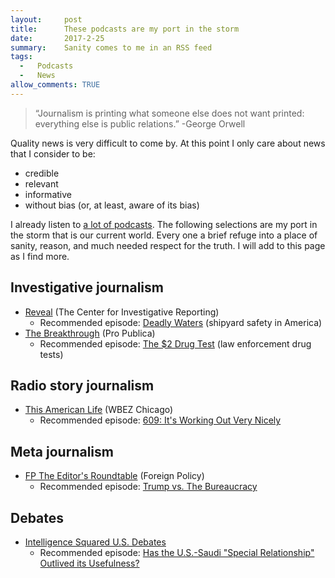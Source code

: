 ```yaml
---
layout:     post
title:      These podcasts are my port in the storm
date:       2017-2-25
summary:    Sanity comes to me in an RSS feed
tags: 
  -   Podcasts
  -   News
allow_comments: TRUE
---
```


>“Journalism is printing what someone else does not want printed: everything else is public relations.” -George Orwell

Quality news is very difficult to come by. At this point I only care about news that I consider to be: 

* credible 
* relevant 
* informative 
* without bias (or, at least, aware of its bias)

I already listen to [a lot of podcasts](http://adventurethy.me/recommendations/). The following selections are my port in the storm that is our current world. Every one a brief refuge into a place of sanity, reason, and much needed respect for the truth. I will add to this page as I find more.

## Investigative journalism
* [Reveal](https://www.revealnews.org/) (The Center for Investigative Reporting)
  *  Recommended episode: [Deadly Waters](https://www.revealnews.org/episodes/deadly-waters/) (shipyard safety in America)
* [The Breakthrough](https://www.propublica.org) (Pro Publica)
  *  Recommended episode: [The $2 Drug Test](https://www.propublica.org/podcast/item/the-breakthrough-the-2-dollar-drug-test) (law enforcement drug tests)

## Radio story journalism
* [This American Life](https://www.thisamericanlife.org/) (WBEZ Chicago)
  *  Recommended episode: [609: It's Working Out Very Nicely](https://www.thisamericanlife.org/radio-archives/episode/609/it%E2%80%99s-working-out-very-nicely)

## Meta journalism
* [FP The Editor's Roundtable](https://foreignpolicy.com/tag/the-e-r-podcast/) (Foreign Policy)
  *  Recommended episode: [Trump vs. The Bureaucracy](https://foreignpolicy.com/2017/02/20/trump-vs-the-bureaucracy/)

## Debates
* [Intelligence Squared U.S. Debates](http://www.intelligencesquaredus.org/) 
  *  Recommended episode: [Has the U.S.-Saudi "Special Relationship" Outlived its Usefulness?](http://www.intelligencesquaredus.org/podcasts)




